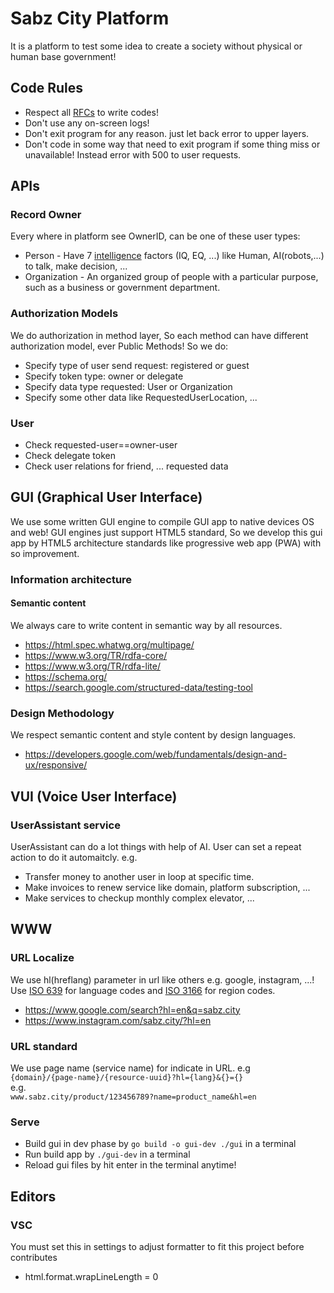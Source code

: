 # Sabz City Platform
It is a platform to test some idea to create a society without physical or human base government!

## Code Rules
- Respect all [RFCs](https://github.com/SabzCity/RFCs) to write codes!
- Don't use any on-screen logs! 
- Don't exit program for any reason. just let back error to upper layers.
- Don't code in some way that need to exit program if some thing miss or unavailable! Instead error with 500 to user requests.

## APIs

### Record Owner
Every where in platform see OwnerID, can be one of these user types:
- Person - Have 7 [intelligence](https://en.wikipedia.org/wiki/Intelligence) factors (IQ, EQ, ...) like Human, AI(robots,...) to talk, make decision, ...
- Organization - An organized group of people with a particular purpose, such as a business or government department.

### Authorization Models
We do authorization in method layer, So each method can have different authorization model, ever Public Methods!
So we do:
- Specify type of user send request: registered or guest
- Specify token type: owner or delegate
- Specify data type requested: User or Organization
- Specify some other data like RequestedUserLocation, ...

### User
- Check requested-user==owner-user
- Check delegate token
- Check user relations for friend, ... requested data

## GUI (Graphical User Interface)
We use some written GUI engine to compile GUI app to native devices OS and web! GUI engines just support HTML5 standard, So we develop this gui app by HTML5 architecture standards like progressive web app (PWA) with so improvement.

### Information architecture
#### Semantic content
We always care to write content in semantic way by all resources.
- https://html.spec.whatwg.org/multipage/
- https://www.w3.org/TR/rdfa-core/
- https://www.w3.org/TR/rdfa-lite/
- https://schema.org/
- https://search.google.com/structured-data/testing-tool

### Design Methodology
We respect semantic content and style content by design languages.
- https://developers.google.com/web/fundamentals/design-and-ux/responsive/

## VUI (Voice User Interface)
### UserAssistant service
UserAssistant can do a lot things with help of AI.
User can set a repeat action to do it automaitcly. e.g.
- Transfer money to another user in loop at specific time.
- Make invoices to renew service like domain, platform subscription, ...
- Make services to checkup monthly complex elevator, ...

## WWW

### URL Localize
We use hl(hreflang) parameter in url like others e.g. google, instagram, ...! Use [ISO 639](https://www.iso.org/iso-639-language-codes.html) for language codes and [ISO 3166](https://en.wikipedia.org/wiki/ISO_3166) for region codes.
- https://www.google.com/search?hl=en&q=sabz.city
- https://www.instagram.com/sabz.city/?hl=en

### URL standard
We use page name (service name) for indicate in URL. e.g   
` {domain}/{page-name}/{resource-uuid}?hl={lang}&{}={} `   
e.g.   
` www.sabz.city/product/123456789?name=product_name&hl=en `

### Serve
- Build gui in dev phase by ```go build -o gui-dev ./gui``` in a terminal
- Run build app by ```./gui-dev``` in a terminal
- Reload gui files by hit enter in the terminal anytime!

## Editors
### VSC
You must set this in settings to adjust formatter to fit this project before contributes
- html.format.wrapLineLength = 0